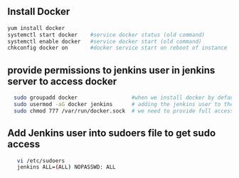 ## Install Docker
```sh
yum install docker
systemctl start docker    #service docker status (old command)
systemctl enable docker   #service docker start (old command)
chkconfig docker on       #docker service start on reboot of instance
```

## provide permissions to jenkins user in jenkins server to access docker
```sh
  sudo groupadd docker                 #when we install docker by default we will get a group docker--->cat /etc/group | grep -i docker
  sudo usermod -aG docker jenkins      # adding the jenkins user to the docker group--sothat whenever we can run docker comands from jenkins
  sudo chmod 777 /var/run/docker.sock  # we need to provide full accesss to docker.soc file so that jenkins can able to access it
```
## Add Jenkins user into sudoers file to get sudo access
```sh
   vi /etc/sudoers
   jenkins ALL=(ALL) NOPASSWD: ALL
```   
   

